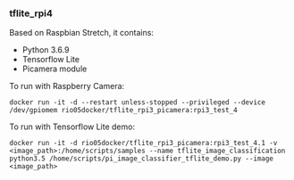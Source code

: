 ### tflite_rpi4
Based on Raspbian Stretch, it contains:

* Python 3.6.9
* Tensorflow Lite
* Picamera module

To run with Raspberry Camera:

```console
docker run -it -d --restart unless-stopped --privileged --device /dev/gpiomem rio05docker/tflite_rpi3_picamera:rpi3_test_4
```

To run with Tensorflow Lite demo:

```console
docker run -it -d rio05docker/tflite_rpi3_picamera:rpi3_test_4.1 -v <image_path>:/home/scripts/samples --name tflite_image_classification python3.5 /home/scripts/pi_image_classifier_tflite_demo.py --image <image_path>
```
